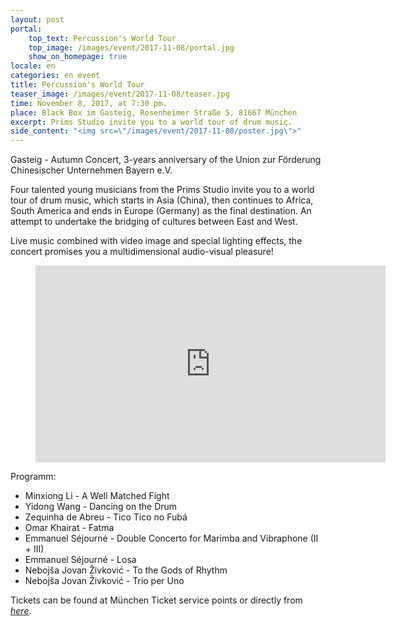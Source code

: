 ```yaml
---
layout: post
portal:
    top_text: Percussion's World Tour
    top_image: /images/event/2017-11-08/portal.jpg
    show_on_homepage: true
locale: en
categories: en event
title: Percussion's World Tour
teaser_image: /images/event/2017-11-08/teaser.jpg
time: November 8, 2017, at 7:30 pm.
place: Black Box im Gasteig, Rosenheimer Straße 5, 81667 München
excerpt: Prims Studio invite you to a world tour of drum music.
side_content: "<img src=\"/images/event/2017-11-08/poster.jpg\">"
---
```


Gasteig - Autumn Concert, 3-years anniversary of the Union zur Förderung Chinesischer Unternehmen Bayern e.V.

Four talented young musicians from the Prims Studio invite you to a world tour of drum music, which starts in Asia (China), then continues to Africa, South America and ends in Europe (Germany) as the final destination. An attempt to undertake the bridging of cultures between East and West.

Live music combined with video image and special lighting effects, the concert promises you a multidimensional audio-visual pleasure!

<figure class="video-container">
    <iframe width="560" height="315" src="https://www.youtube.com/embed/x3BdJfa6eQo" frameborder="0" allowfullscreen></iframe>
</figure>

Programm:

- Minxiong Li - A Well Matched Fight
- Yidong Wang - Dancing on the Drum
- Zequinha de Abreu - Tico Tico no Fubá
- Omar Khairat - Fatma
- Emmanuel Séjourné - Double Concerto for Marimba and Vibraphone (II + III)
- Emmanuel Séjourné - Losa
- Nebojša Jovan Živković - To the Gods of Rhythm
- Nebojša Jovan Živković - Trio per Uno

Tickets can be found at München Ticket service points or directly from <a href="https://www.muenchenticket.de/guide/tickets/21o8v/Percussion+s+World+Tour.html" target="_blank"><em>here</em></a>.
